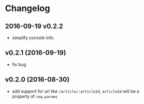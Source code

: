 # Changelog

## 2016-09-19 v0.2.2

- simplify console info.

## v0.2.1 (2016-09-19)

- fix bug

## v0.2.0 (2016-08-30)
* add support for url like `/article/:articleId`, `articleId` will be a property of `req.params`
